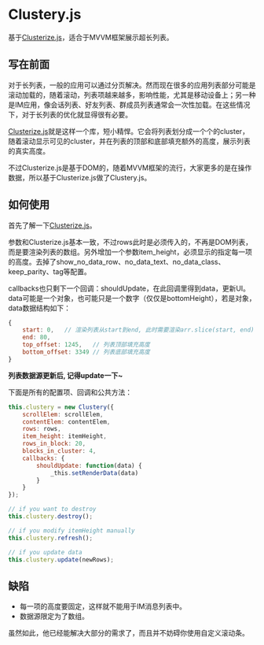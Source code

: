 # Clustery.js

基于[Clusterize.js](http://clusterize.js.org/)，适合于MVVM框架展示超长列表。

## 写在前面

对于长列表，一般的应用可以通过分页解决。然而现在很多的应用列表部分可能是滚动加载的，随着滚动，列表项越来越多，影响性能，尤其是移动设备上；另一种是IM应用，像会话列表、好友列表、群成员列表通常会一次性加载。在这些情况下，对于长列表的优化就显得很有必要。

[Clusterize.js](http://clusterize.js.org/)就是这样一个库，短小精悍。它会将列表划分成一个个的cluster，随着滚动显示可见的cluster，并在列表的顶部和底部填充额外的高度，展示列表的真实高度。

不过Clusterize.js是基于DOM的，随着MVVM框架的流行，大家更多的是在操作数据，所以基于Clusterize.js做了Clustery.js。

## 如何使用

首先了解一下[Clusterize.js](http://clusterize.js.org/)。

参数和Clusterize.js基本一致，不过rows此时是必须传入的，不再是DOM列表，而是要渲染列表的数组。另外增加一个参数item_height，必须显示的指定每一项的高度。去掉了show_no_data_row、no_data_text、no_data_class、keep_parity、tag等配置。

callbacks也只剩下一个回调：shouldUpdate，在此回调里得到data，更新UI。data可能是一个对象，也可能只是一个数字（仅仅是bottomHeight），若是对象，data数据结构如下：
```js
{
    start: 0,   // 渲染列表从start到end, 此时需要渲染arr.slice(start, end)   
    end: 80,
    top_offset: 1245,   // 列表顶部填充高度
    bottom_offset: 3349 // 列表底部填充高度
}
```

**列表数据源更新后, 记得update一下~**

下面是所有的配置项、回调和公共方法：

```js
this.clustery = new Clustery({
    scrollElem: scrollElem,
    contentElem: contentElem,
    rows: rows,
    item_height: itemHeight,
    rows_in_block: 20,
    blocks_in_cluster: 4,
    callbacks: {
        shouldUpdate: function(data) {
            _this.setRenderData(data)
        }
    }
});

// if you want to destroy
this.clustery.destroy();

// if you modify itemHeight manually
this.clustery.refresh();

// if you update data
this.clustery.update(newRows);
```

## 缺陷

* 每一项的高度要固定，这样就不能用于IM消息列表中。
* 数据源限定为了数组。

虽然如此，他已经能解决大部分的需求了，而且并不妨碍你使用自定义滚动条。
